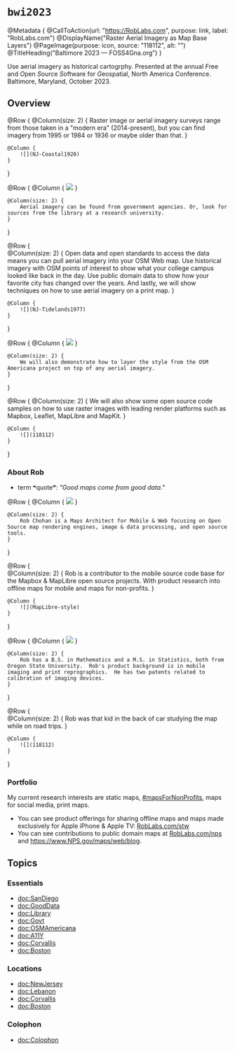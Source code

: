 # ``bwi2023``

@Metadata {
    @CallToAction(url: "https://RobLabs.com", purpose: link, label: "RobLabs.com")
    @DisplayName("Raster Aerial Imagery as Map Base Layers")
    @PageImage(purpose: icon, source: "118112", alt: "")
    @TitleHeading("Baltimore 2023 — FOSS4Gna.org")
}

Use aerial imagery as historical cartogrphy.  Presented at the annual *F*ree and *O*pen *S*ource *S*oftware for *G*eospatial, North America Conference. Baltimore, Maryland, October 2023.

## Overview

@Row {
    @Column(size: 2) {
        Raster image or aerial imagery surveys range from those taken in a "modern era" (2014-present), but you can find imagery from 1995 or 1984 or 1936 or maybe older than that.
    }
    
    @Column {
        ![](NJ-Coastal1920)
    }    
}
    
@Row {
    @Column {
        ![](NJ-BlackWhite1930)
    }
    
    @Column(size: 2) {
        Aerial imagery can be found from government agencies. Or, look for sources from the library at a research university.
    }
}

@Row {    
    @Column(size: 2) {
        Open data and open standards to access the data means you can pull aerial imagery into your OSM Web map. Use historical imagery with OSM points of interest to show what your college campus looked like back in the day. Use public domain data to show how your favorite city has changed over the years. And lastly, we will show techniques on how to use aerial imagery on a print map. 
    }
    
    @Column {
        ![](NJ-Tidelands1977)
    }

}

@Row {
    @Column {
        ![](NJ-Natural2019)
    }
    
    @Column(size: 2) {
        We will also demonstrate how to layer the style from the OSM Americana project on top of any aerial imagery.
    }
}

@Row {
    @Column(size: 2) {
        We will also show some open source code samples on how to use raster images with leading render platforms such as Mapbox, Leaflet, MapLibre and MapKit.
    }
    
    @Column {
        ![](118112)
    }
}


### About Rob

- term ❝quote❞: *"Good maps come from good data."*

@Row {
    @Column {
        ![](RobChohan)
    }
    
    @Column(size: 2) {
        Rob Chohan is a Maps Architect for Mobile & Web focusing on Open Source map rendering engines, image & data processing, and open source tools.
    }
}

@Row {    
    @Column(size: 2) {
        Rob is a contributor to the mobile source code base for the Mapbox & MapLibre open source projects.  With product research into offline maps for mobile and maps for non-profits.
    }
    
    @Column {
        ![](MapLibre-style)
    }
}

@Row {
    @Column {
        ![](Kidder-Hall)
    }
    
    @Column(size: 2) {
        Rob has a B.S. in Mathematics and a M.S. in Statistics, both from Oregon State University.  Rob's product background is in mobile imaging and print reprographics.  He has two patents related to calibration of imaging devices.
    }
}

@Row {    
    @Column(size: 2) {
        Rob was that kid in the back of car studying the map while on road trips.
    }
    
    @Column {
        ![](118112)
    }
}

### Portfolio

My current research interests are static maps, [#mapsForNonProfits](https://github.com/roblabs/maps-for-non-profits), maps for social media, print maps.

* You can see product offerings for sharing offline maps and maps made exclusively for Apple iPhone & Apple TV:  [RobLabs.com/stw](https://roblabs.com/stw)
* You can see contributions to public domain maps at [RobLabs.com/nps](https://RobLabs.com/nps) and <https://www.NPS.gov/maps/web/blog>.


## Topics

### Essentials

* <doc:SanDiego>
* <doc:GoodData>
* <doc:Library>
* <doc:Govt>
* <doc:OSMAmericana>
* <doc:A11Y>
* <doc:Corvallis>
* <doc:Boston>

### Locations

* <doc:NewJersey>
* <doc:Lebanon>
* <doc:Corvallis>
* <doc:Boston>

### Colophon

* <doc:Colophon>
